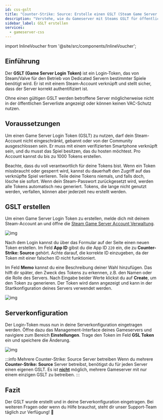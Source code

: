 ```yaml
---
id: css-gslt
title: "Counter-Strike: Source: Erstelle einen GSLT (Steam Game Server Login Token)"
description: "Verstehe, wie du Gameserver mit Steams GSLT für öffentliche Listen und VAC-Schutz authentifizierst → Jetzt mehr erfahren"
sidebar_label: GSLT erstellen
services:
  - gameserver-css
---
```


import InlineVoucher from '@site/src/components/InlineVoucher';



## Einführung

Der **GSLT (Game Server Login Token)** ist ein Login-Token, das von Steam/Valve für den Betrieb von Dedicated Servern bestimmter Spiele benötigt wird. Er ist mit einem Steam-Account verknüpft und stellt sicher, dass der Server korrekt authentifiziert ist.

Ohne einen gültigen GSLT werden betroffene Server möglicherweise nicht in der öffentlichen Serverliste angezeigt oder können keinen VAC-Schutz nutzen.

<InlineVoucher />



## Voraussetzungen

Um einen Game Server Login Token (GSLT) zu nutzen, darf dein Steam-Account nicht eingeschränkt, gebannt oder von der Community ausgeschlossen sein. Er muss mit einem verifizierten Smartphone verknüpft sein, und du musst das Spiel besitzen, das du hosten möchtest. Pro Account kannst du bis zu 1000 Tokens erstellen.

Beachte, dass du voll verantwortlich für deine Tokens bist. Wenn ein Token missbraucht oder gesperrt wird, kannst du dauerhaft den Zugriff auf das verknüpfte Spiel verlieren. Teile deine Tokens niemals, und falls doch, lösche sie sofort. Wenn dein Steam-Passwort zurückgesetzt wird, werden alle Tokens automatisch neu generiert. Tokens, die lange nicht genutzt werden, verfallen, können aber jederzeit neu erstellt werden.



## GSLT erstellen
Um einen Game Server Login Token zu erstellen, melde dich mit deinem Steam-Account an und öffne die [Steam Game Server Account Verwaltung](https://steamcommunity.com/dev/managegameservers).


![img](https://screensaver01.zap-hosting.com/index.php/s/WaMsyscboqCtNHA/preview)

Nach dem Login kannst du über das Formular auf der Seite einen neuen Token erstellen. Im Feld **App ID** gibst du die App ID `220` ein, die zu **Counter-Strike: Source** gehört. Achte darauf, die korrekte ID einzugeben, da der Token mit einer falschen ID nicht funktioniert.

Im Feld **Memo** kannst du eine Beschreibung deiner Wahl hinzufügen. Das hilft dir später, den Zweck des Tokens zu erkennen, z.B. den Namen oder die Rolle des Servers. Nach Eingabe beider Werte klickst du auf **Create**, um den Token zu generieren. Der Token wird dann angezeigt und kann in der Startkonfiguration deines Servers verwendet werden.

![img](https://screensaver01.zap-hosting.com/index.php/s/rXyykRZKBYe95qY/download)

## Serverkonfiguration

Der Login-Token muss nun in deine Serverkonfiguration eingetragen werden. Öffne dazu das Management-Interface deines Gameservers und navigiere zum Bereich **Einstellungen**. Trage den Token im Feld **GSL Token** ein und speichere die Änderung.

![img](https://screensaver01.zap-hosting.com/index.php/s/tzJiT4nTZo2nWMz/preview)

:::info Mehrere Counter-Strike: Source Server betreiben
Wenn du mehrere **Counter-Strike: Source** Server betreibst, benötigst du für jeden Server einen eigenen GSLT. Es ist <u>**nicht**</u> möglich, mehrere Gameserver mit nur einem einzigen GSLT zu betreiben.
:::



## Fazit

Der GSLT wurde erstellt und in deine Serverkonfiguration eingetragen. Bei weiteren Fragen oder wenn du Hilfe brauchst, steht dir unser Support-Team täglich zur Verfügung! 🙂

<InlineVoucher />
